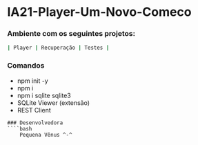 # IA21-Player-Um-Novo-Comeco

### Ambiente com os seguintes projetos:
````bash
| Player | Recuperação | Testes |
````
### Comandos
 - npm init -y
 - npm i
 - npm i sqlite sqlite3
 - SQLite Viewer (extensão)
 - REST Client
````
### Desenvolvedora
````bash
    Pequena Vênus ^-^
````
